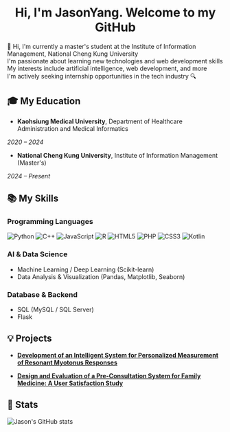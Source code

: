 <h1 align="center">Hi, I'm JasonYang. Welcome to my GitHub</h1>

🙌 Hi, I'm currently a master's student at the Institute of Information Management, National Cheng Kung University     
I'm passionate about learning new technologies and web development skills    
My interests include artificial intelligence, web development, and more  
I'm actively seeking internship opportunities in the tech industry 🔍 

## 🎓 My Education
- **Kaohsiung Medical University**, Department of Healthcare Administration and Medical Informatics

*2020 – 2024*  

- **National Cheng Kung University**, Institute of Information Management (Master's)

*2024 – Present*

## 📚 My Skills
### Programming Languages
![Python](https://img.shields.io/badge/Python-3776AB?style=for-the-badge&logo=python&logoColor=white)
![C++](https://img.shields.io/badge/C++-00599C?style=for-the-badge&logo=c%2b%2b&logoColor=white)
![JavaScript](https://img.shields.io/badge/JavaScript-F7DF1E?style=for-the-badge&logo=javascript&logoColor=black)
![R](https://img.shields.io/badge/R-276DC3?style=for-the-badge&logo=r&logoColor=white)
![HTML5](https://img.shields.io/badge/HTML5-E34F26?style=for-the-badge&logo=html5&logoColor=white)
![PHP](https://img.shields.io/badge/PHP-777BB4?style=for-the-badge&logo=php&logoColor=white)
![CSS3](https://img.shields.io/badge/CSS3-1572B6?style=for-the-badge&logo=css3&logoColor=white)
![Kotlin](https://img.shields.io/badge/Kotlin-0095D5?style=for-the-badge&logo=kotlin&logoColor=white)

### AI & Data Science
- Machine Learning / Deep Learning (Scikit-learn)
- Data Analysis & Visualization (Pandas, Matplotlib, Seaborn)

### Database & Backend
- SQL (MySQL / SQL Server)
- Flask  

## 💡 Projects
- [**Development of an Intelligent System for Personalized Measurement of Resonant Myotonus Responses**](https://github.com/Jason910315/Myotonus_Responses)  

- [**Design and Evaluation of a Pre-Consultation System for Family Medicine: A User Satisfaction Study**](https://github.com/Jason910315/PreConsultation_System)  
## 🧱 Stats
![Jason's GitHub stats](https://github-readme-stats.vercel.app/api?username=Jason910315&show_icons=true&theme=radical)



